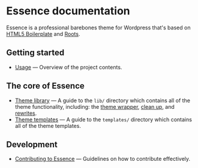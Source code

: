 # Essence documentation

Essence is a professional barebones theme for Wordpress that's based on
[HTML5 Boilerplate](http://www.html5boilerplate.com/) and [Roots](http://www.rootstheme.com/).

## Getting started

* [Usage](usage.md) — Overview of the project contents.

## The core of Essence
* [Theme library](lib.md) — A guide to the `lib/` directory which contains all
of the theme functionality, including: the [theme wrapper](wrapper.md),
[clean up](cleanup.md), and [rewrites](rewrites.md).
* [Theme templates](templates.md) — A guide to the `templates/` directory which
contains all of the theme templates.

## Development

* [Contributing to Essence](https://github.com/kevva/essence/blob/master/CONTRIBUTING.md) —
Guidelines on how to contribute effectively.
